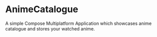 # AnimeCatalogue
A simple Compose Multiplatform Application which showcases anime catalogue and stores your watched anime.
